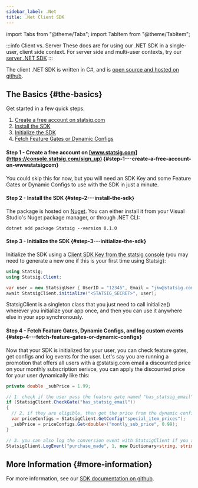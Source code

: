 ```yaml
---
sidebar_label: .Net
title: .Net Client SDK
---
```


import Tabs from "@theme/Tabs";
import TabItem from "@theme/TabItem";

:::info Client vs. Server
These docs are for using our .NET SDK in a single-user, client side context. For server side and multi-user contexts, try our [server .NET SDK](server/dotnetSDK)
:::

The client .NET SDK is written in C#, and is [open source and hosted on github](https://github.com/statsig-io/dotnet-sdk).

## The Basics {#the-basics}

Get started in a few quick steps.

1. [Create a free account on statsig.com](#step1)
2. [Install the SDK](#step2)
3. [Initialize the SDK](#step3)
4. [Fetch Feature Gates or Dynamic Configs](#step4)

<a name="step1"></a>

#### Step 1 - Create a free account on [www.statsig.com](https://console.statsig.com/sign_up) {#step-1---create-a-free-account-on-wwwstatsigcom}

You could skip this for now, but you will need an SDK Key and some Feature Gates or Dynamic Configs to use with the SDK in just a minute.

<a name="step2"></a>

#### Step 2 - Install the SDK {#step-2---install-the-sdk}

The package is hosted on [Nuget](https://www.nuget.org/packages/Statsig/). You can either install it from your Visual Studio's Nuget package manager, or through .NET CLI:

```
dotnet add package Statsig --version 0.1.0
```

#### Step 3 - Initialize the SDK {#step-3---initialize-the-sdk}

Initialize the SDK using a [Client SDK Key from the statsig console](https://console.statsig.com/api_keys) (you may need to generate a new one if this is your first time using Statsig):

```cs
using Statsig;
using Statsig.Client;

var user = new StatsigUser { UserID = "12345", Email = "jkw@statsig.com" };
await StatsigClient.initialize("<STATSIG_SECRET>", user);
```

StatsigClient is a singleton class that you just need to call initialize() wherever you initialize your app once, and then you can use it anywhere else in your app synchronously.

<a name="step4"></a>

#### Step 4 - Fetch Feature Gates, Dynamic Configs, and log custom events {#step-4---fetch-feature-gates-or-dynamic-configs}

Now that your SDK is initialized for your user, you can check feature gates, get configs and log events for the user. Let's say you are running a promotion that offers all users with a @statsig.com email a discounted price on your monthly subscription serivce, you can apply the discounted price for your user dynamically like this:

```cs
private double _subPrice = 1.99;

// 1. check if the user pass the feature gate named "has_statsig_email" - you can configure the gate in Statsig console to only pass if user's email ends with "@statsig.com"
if (StatsigClient.CheckGate("has_statsig_email"))
{
  // 2. if they are eligible, then get the price from the dynamic config named "special_item_prices" using the key ("monthly_sub_price") and a default value (0.99)
  var priceConfigs = StatsigClient.GetConfig("special_item_prices");
  _subPrice = priceConfigs.Get<double>("montly_sub_price", 0.99);
}

// 3. you can also log the conversion event with StatsigClient if you are running an A/B test to improve the conversion, or just want to track it in general
StatsigClient.LogEvent("purchase_made", 1, new Dictionary<string, string>(){ { "price", _subPrice.ToString() } });
```

## More Information {#more-information}

For more information, see our [SDK documentation on github](https://github.com/statsig-io/dotnet-sdk).
